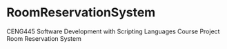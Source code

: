 # RoomReservationSystem
CENG445 Software Development with Scripting Languages Course Project Room Reservation System
